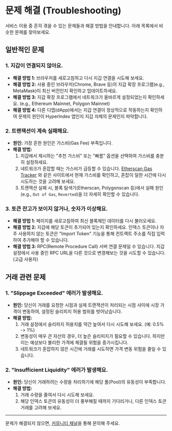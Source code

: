 # 문제 해결 (Troubleshooting)

서비스 이용 중 흔히 겪을 수 있는 문제들과 해결 방법을 안내합니다. 아래 목록에서 비슷한 문제를 찾아보세요.

## 일반적인 문제

### 1. 지갑이 연결되지 않아요.

-   **해결 방법 1:** 브라우저를 새로고침하고 다시 지갑 연결을 시도해 보세요.
-   **해결 방법 2:** 사용 중인 브라우저(Chrome, Brave 등)의 지갑 확장 프로그램(e.g., MetaMask)이 최신 버전인지 확인하고 업데이트하세요.
-   **해결 방법 3:** 지갑 확장 프로그램에서 네트워크가 올바르게 설정되었는지 확인하세요. (e.g., Ethereum Mainnet, Polygon Mainnet)
-   **해결 방법 4:** 다른 디앱(dApp)에서는 지갑 연결이 정상적으로 작동하는지 확인하여 문제의 원인이 HyperIndex 앱인지 지갑 자체의 문제인지 파악합니다.

### 2. 트랜잭션이 계속 실패해요.

-   **원인:** 가장 흔한 원인은 가스비(Gas Fee) 부족입니다.
-   **해결 방법:**
    1.  지갑에서 제시하는 "추천 가스비" 또는 "빠름" 옵션을 선택하여 가스비를 충분히 설정하세요.
    2.  네트워크가 혼잡할 때는 가스비가 급등할 수 있습니다. [Etherscan Gas Tracker](https://etherscan.io/gastracker) 와 같은 사이트에서 현재 가스비를 확인하고, 혼잡이 덜한 시간에 다시 시도하는 것을 고려해 보세요.
    3.  트랜잭션 실패 시, 블록 탐색기(Etherscan, Polygonscan 등)에서 실패 원인(e.g., `Out of Gas`, `Reverted`)을 더 자세히 확인할 수 있습니다.

### 3. 토큰 잔고가 보이지 않거나, 숫자가 이상해요.

-   **해결 방법 1:** 페이지를 새로고침하여 최신 블록체인 데이터를 다시 불러오세요.
-   **해결 방법 2:** 지갑에 해당 토큰이 추가되어 있는지 확인하세요. 인덱스 토큰이나 자주 사용하지 않는 토큰은 "Import Token" 기능을 통해 컨트랙트 주소를 직접 입력하여 추가해야 할 수 있습니다.
-   **해결 방법 3:** RPC(Remote Procedure Call) 서버 연결 문제일 수 있습니다. 지갑 설정에서 사용 중인 RPC URL을 다른 것으로 변경해보는 것을 시도할 수 있습니다. (고급 사용자)

## 거래 관련 문제

### 1. "Slippage Exceeded" 에러가 발생해요.

-   **원인:** 당신이 거래를 요청한 시점과 실제 트랜잭션이 처리되는 시점 사이에 시장 가격이 변동하여, 설정된 슬리피지 허용 범위를 벗어났습니다.
-   **해결 방법:**
    1.  거래 설정에서 슬리피지 허용치를 약간 높여서 다시 시도해 보세요. (예: 0.5% -> 1%)
    2.  변동성이 매우 큰 자산의 경우, 더 높은 슬리피지가 필요할 수 있습니다. 하지만 이는 예상보다 불리한 가격에 체결될 위험을 증가시킵니다.
    3.  네트워크가 혼잡하지 않은 시간에 거래를 시도하면 가격 변동 위험을 줄일 수 있습니다.

### 2. "Insufficient Liquidity" 에러가 발생해요.

-   **원인:** 당신이 거래하려는 수량을 처리하기에 해당 풀(Pool)의 유동성이 부족합니다.
-   **해결 방법:**
    1.  거래 수량을 줄여서 다시 시도해 보세요.
    2.  해당 인덱스 토큰의 유동성이 더 풍부해질 때까지 기다리거나, 다른 인덱스 토큰 거래를 고려해 보세요.

---

문제가 해결되지 않으면, [커뮤니티 채널](./community/01-contributing.md)을 통해 문의해 주세요.